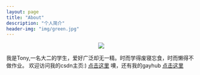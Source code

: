 ```yaml
---
layout: page
title: "About"
description: "个人简介"
header-img: "img/green.jpg"
---
```



<center>
    <p><img src="http://7xlfkx.com1.z0.glb.clouddn.com/white2.jpg" align="center"></p>
</center>

我是Tony,一名大二的学生，爱好广泛却无一精。时而学得废寝忘食，时而懒得不做作业。
欢迎访问我的csdn主页:) [点击这里](http://my.csdn.net/my/mycsdn)
噢，还有我的gayhub [点击这里](https://github.com/dogloving)






